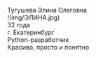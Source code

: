 Тугушева Элина Олеговна   
!(img/ЭЛИНА.jpg)  
32 года  
г. Екатеринбург  
Python-разработчик  
Красиво, просто и понятно  
